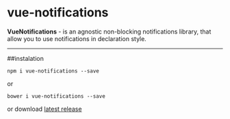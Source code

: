 # vue-notifications

**VueNotifications** - is an agnostic non-blocking notifications library, that allow you to use notifications in declaration style.

----

##instalation

```shell
npm i vue-notifications --save
```

or 

```shell
bower i vue-notifications --save
```
or download [latest release][1]


[1]: https://github.com/se-panfilov/vue-notifications/releases
